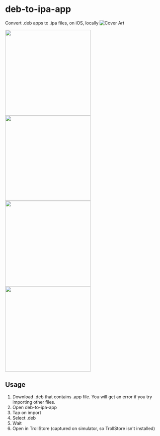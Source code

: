 # deb-to-ipa-app
Convert .deb apps to .ipa files, on iOS, locally
![Cover Art](https://user-images.githubusercontent.com/52459150/195938795-25b0b6e4-c090-44b4-8044-f027295a3c82.png)

<img src="https://user-images.githubusercontent.com/52459150/195935448-3726d80d-eceb-4de9-8cea-ad9a96788f53.png" width="275"> <img src="https://user-images.githubusercontent.com/52459150/195936074-9d0a6661-ef63-446c-b1cf-ec3ac4f9cef2.png" width="275"> <img src="https://user-images.githubusercontent.com/52459150/195936151-8b1dd06e-8d62-4f0c-9b1a-69f5d6c0cc59.png" width="275"> <img src="https://user-images.githubusercontent.com/52459150/195936214-c604857e-81ee-44f5-a153-a5a46d807dcc.png" width="275">
## Usage
1. Download .deb that contains .app file. You will get an error if you try importing other files.
2. Open deb-to-ipa-app
3. Tap on import
4. Select .deb
5. Wait
6. Open in TrollStore
(captured on simulator, so TrollStore isn't installed)
